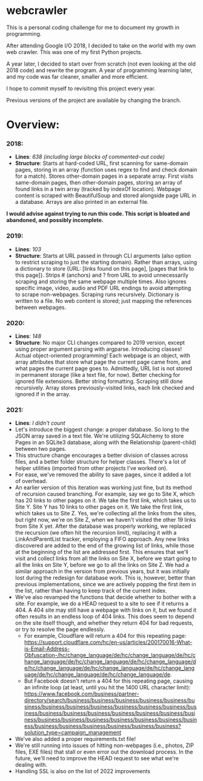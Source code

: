 # webcrawler
This is a personal coding challenge for me to document my growth in programming.

After attending Google I/O 2018, I decided to take on the world with my own web crawler. This was one of my first Python projects.

A year later, I decided to start over from scratch (not even looking at the old 2018 code) and rewrite the program. A year of programming learning later, and my code was far cleaner, smaller and more efficient.

I hope to commit myself to revisiting this project every year.

Previous versions of the project are available by changing the branch.

# Overview:
### **2018**:

* **Lines**: *638 (including large blocks of commented-out code)*
* **Structure**: Starts at hard-coded URL, first scanning for same-domain pages, storing in an array (function uses regex to find and check domain for a match). Stores other-domain pages in a separate array. First visits same-domain pages, then other-domain pages, storing an array of found links in a twin array (tracked by indexOf location). Webpage content is scraped with BeautifulSoup and stored alongside page URL in a database. Arrays are also printed in an external file.

**I would advise against trying to run this code. This script is bloated and abandoned, and possibly incomplete.**


### **2019**:

* **Lines**: *103*
* **Structure**: Starts at URL passed in through CLI arguments (also option to restrict scraping to just the starting domain). Rather than arrays, using a dictionary to store {URL: [links found on this page], [pages that link to this page]}. Strips # (anchors) and ? from URL to avoid unnecessarily scraping and storing the same webpage multiple times. Also ignores specific image, video, audio and PDF URL endings to avoid attempting to scrape non-webpages. Scraping runs recursively. Dictionary is written to a file. No web content is stored; just mapping the references between webpages.


### **2020**:

* **Lines**: *148*
* **Structure**: No major CLI changes compared to 2019 version, except using proper argument parsing with argparse. Introducing classes! Actual object-oriented programming! Each webpage is an object, with array attributes that store what page the current page came from, and what pages the current page goes to. Admittedly, URL list is not stored in permanent storage (like a text file, for now). Better checking for ignored file extensions. Better string formatting. Scraping still done recursively. Array stores previously-visited links, each link checked and ignored if in the array.

### **2021**:

* **Lines**: *I didn't count*
* Let's introduce the biggest change: a proper database. So long to the JSON array saved in a text file. We're utilizing SQLAlchemy to store Pages in an SQLite3 database, along with the Relationship (parent-child) between two pages.
* This structure change encourages a better division of classes across files, and a better folder structure for helper classes. There's a lot of helper utilities (imported from other projects I've worked on).
* For ease, we've removed the ability to save pages, since it added a lot of overhead.
* An earlier version of this iteration was working just fine, but its method of recursion caused branching. For example, say we go to Site X, which has 20 links to other pages on it. We take the first link, which takes us to Site Y. Site Y has 10 links to other pages on it. We take the first link, which takes us to Site Z. Yes, we're collecting all the links from the sites, but right now, we're on Site Z, when we haven't visited the other 19 links from Site X yet. After the database was properly working, we replaced the recursion (we often hit the recursion limit), replacing it with a LinkAndParentList tracker, employing a FIFO approach. Any new links discovered are added to the end of the growing list of links, while those at the beginning of the list are addressed first. This ensures that we'll visit and collect links from all the links on Site X, before we start going to all the links on Site Y, before we go to all the links on Site Z. We had a similar approach in the version from previous years, but it was initially lost during the redesign for database work. This is, however, better than previous implementations, since we are actively popping the first item in the list, rather than having to keep track of the current index.
* We've also revamped the functions that decide whether to bother with a site. For example, we do a HEAD request to a site to see if it returns a 404. A 404 site may still have a webpage with links on it, but we found it often results in an endless loop of 404 links. This does seem to depend on the site itself though, and whether they return 404 for bad requests, or try to resolve the page endlessly. 
  * For example, Cloudflare will return a 404 for this repeating page: https://support.cloudflare.com/hc/en-us/articles/200170016-What-is-Email-Address-Obfuscation-/hc/change_language/de/hc/change_language/de/hc/change_language/de/hc/change_language/de/hc/change_language/de/hc/change_language/de/hc/change_language/de/hc/change_language/de/hc/change_language/de/hc/change_language/de.
  * But Facebook doesn't return a 404 for this repeating page, causing an infinite loop (at least, until you hit the 1400 URL character limit): https://www.facebook.com/business/partner-directory/search/business/business/business/business/business/business/business/business/business/business/business/business/business/business/business/business/business/business/business/business/business/business/business/business/business/business/business/business/business/business/business/business/business?solution_type=campaign_management
* We've also added a proper requirements.txt file!
* We're still running into issues of hitting non-webpages (i.e., photos, ZIP files, EXE files) that stall or even error out the download process. In the future, we'll need to improve the HEAD request to see what we're dealing with.
* Handling SSL is also on the list of 2022 improvements
